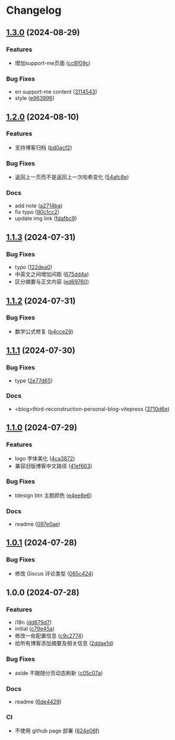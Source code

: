 # Changelog

## [1.3.0](https://github.com/Justin3go/justin3go.com/compare/v1.2.0...v1.3.0) (2024-08-29)


### Features

* 增加support-me页面 ([cc8f09c](https://github.com/Justin3go/justin3go.com/commit/cc8f09c5a925ada5acfb9964efa759cad1f909dd))


### Bug Fixes

* en support-me content ([3114543](https://github.com/Justin3go/justin3go.com/commit/31145436c939593ebaaa58345d4c5fbd5257ba1c))
* style ([e963996](https://github.com/Justin3go/justin3go.com/commit/e963996a9edbbaa3bc468cf3116653045da9a055))

## [1.2.0](https://github.com/Justin3go/justin3go.com/compare/v1.1.3...v1.2.0) (2024-08-10)


### Features

* 支持博客归档 ([bd0acf2](https://github.com/Justin3go/justin3go.com/commit/bd0acf2bcf65ad0ab189ac98ec725c6c32596ca3))


### Bug Fixes

* 返回上一页而不是返回上一次哈希变化 ([54afc8e](https://github.com/Justin3go/justin3go.com/commit/54afc8e670ca0b2f34c039ac979f5948b56010b5))


### Docs

* add note ([a2714ba](https://github.com/Justin3go/justin3go.com/commit/a2714bae5a9cff5c151a5ab1be78c08a6621f3ed))
* fix typo ([90c1cc2](https://github.com/Justin3go/justin3go.com/commit/90c1cc2f3f89a911ae9ec46ede6e998a3be37cf0))
* update img link ([fdafbc9](https://github.com/Justin3go/justin3go.com/commit/fdafbc9e66a834aa2aab36199a329b1f6c56fb7b))

## [1.1.3](https://github.com/Justin3go/justin3go.com/compare/v1.1.2...v1.1.3) (2024-07-31)


### Bug Fixes

* typo ([122dea0](https://github.com/Justin3go/justin3go.com/commit/122dea0efb85687e100e21c78e012be879840cf1))
* 中英文之间增加间距 ([675dd4a](https://github.com/Justin3go/justin3go.com/commit/675dd4ac422a585cb37cfcf639be1540c926e815))
* 区分摘要与正文内容 ([ed69760](https://github.com/Justin3go/justin3go.com/commit/ed69760e52d21ecec47f3e90d1a10260f9993156))

## [1.1.2](https://github.com/Justin3go/justin3go.com/compare/v1.1.1...v1.1.2) (2024-07-31)


### Bug Fixes

* 数学公式修复 ([b4cce29](https://github.com/Justin3go/justin3go.com/commit/b4cce2993ae8c9553bcce8346f74ff730f4c4e8a))

## [1.1.1](https://github.com/Justin3go/justin3go.com/compare/v1.1.0...v1.1.1) (2024-07-30)


### Bug Fixes

* type ([2e77d65](https://github.com/Justin3go/justin3go.com/commit/2e77d65b8a2fc5db90401247a7bc0a5b5dac0c79))


### Docs

* &lt;blog&gt;third-reconstruction-personal-blog-vitepress ([3710d6e](https://github.com/Justin3go/justin3go.com/commit/3710d6e3e3de1b2c843f8210ea0782e080d92a2b))

## [1.1.0](https://github.com/Justin3go/justin3go.com/compare/v1.0.1...v1.1.0) (2024-07-29)


### Features

* logo 字体美化 ([4ca3872](https://github.com/Justin3go/justin3go.com/commit/4ca3872af23cb50b012a1b5bb8c06e074dd33c38))
* 兼容旧版博客中文路径 ([41ef663](https://github.com/Justin3go/justin3go.com/commit/41ef663fd1d02e9a1c7078c2b774ccf1624e0dd2))


### Bug Fixes

* tdesign btn 主题颜色 ([e4ee8e6](https://github.com/Justin3go/justin3go.com/commit/e4ee8e6f283541eb0d6157b8a3982268fa8ed645))


### Docs

* readme ([097e0ae](https://github.com/Justin3go/justin3go.com/commit/097e0ae107a3d8949f90ba3c39d8509ac7689ff7))

## [1.0.1](https://github.com/Justin3go/justin3go.com/compare/v1.0.0...v1.0.1) (2024-07-28)


### Bug Fixes

* 修改 Giscus 评论类型 ([065c424](https://github.com/Justin3go/justin3go.com/commit/065c4240f8ff8b8a43b4d72273471156ad3a0c0d))

## 1.0.0 (2024-07-28)


### Features

* i18n ([dd679d7](https://github.com/Justin3go/justin3go.com/commit/dd679d70e6ec7881e92ba05b1f26189b378de0f8))
* initial ([c79e45a](https://github.com/Justin3go/justin3go.com/commit/c79e45afb050c08e0af92032e0c9d57ed07d443c))
* 修改一些配置信息 ([c9c2774](https://github.com/Justin3go/justin3go.com/commit/c9c277462f5735ce3ffa8a784dfde9cca672512c))
* 给所有博客添加摘要及相关信息 ([2ddae1d](https://github.com/Justin3go/justin3go.com/commit/2ddae1d2a5260b30ebd3f1a6a8fe227ad93da6e7))


### Bug Fixes

* aside 不跟随分页动态刷新 ([c05c07a](https://github.com/Justin3go/justin3go.com/commit/c05c07af550cd4636b4c9d49d3b960800d5c97dc))


### Docs

* readme ([6de4429](https://github.com/Justin3go/justin3go.com/commit/6de4429458aeeac7588440c5a8576f0ab6e20010))


### CI

* 不使用 github page 部署 ([824e06f](https://github.com/Justin3go/justin3go.com/commit/824e06fe8e5abf45422f4e8a718f64d8f3d6e571))
